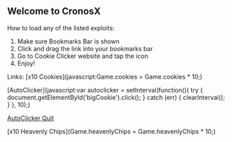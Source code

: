 ## Welcome to CronosX

How to load any of the listed exploits:

1. Make sure Bookmarks Bar is shown
2. Click and drag the link into your bookmarks bar
3. Go to Cookie Clicker website and tap the icon
4. Enjoy!

Links: 
[x10 Cookies](javascript:Game.cookies = Game.cookies * 10;)

[AutoClicker](javascript:var autoclicker = setInterval(function(){ try { document.getElementById('bigCookie').click(); } catch (err) { clearInterval(); } }, 10);)

[AutoClicker Quit](javascript:clearInterval(autoclicker);)

[x10 Heavenly Chips](Game.heavenlyChips = Game.heavenlyChips * 10;)

